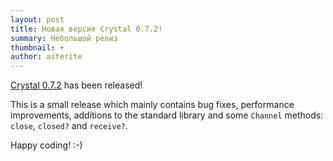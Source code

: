 ```yaml
---
layout: post
title: Новая версия Crystal 0.7.2!
summary: Небольшой релиз
thumbnail: +
author: asterite
---
```


[Crystal 0.7.2](https://github.com/manastech/crystal/releases/tag/0.7.2) has been released!

This is a small release which mainly contains bug fixes, performance improvements,
additions to the standard library and some `Channel` methods: `close`, `closed?` and `receive?`.

Happy coding! :-)
